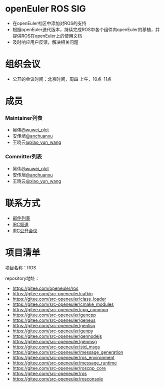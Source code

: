 # openEuler ROS SIG

- 在openEuler社区中添加对ROS的支持
- 根据openEuler迭代版本，持续完成ROS中各个组件向openEuler的移植，并提供ROS在openEuler上的使用文档
- 及时响应用户反馈，解决相关问题


# 组织会议

- 公开的会议时间：北京时间，周四 上午，10点-11点


# 成员

### Maintainer列表

- 吴伟[@wuwei_plct](https://gitee.com/wuwei_plct)
- 安传旭[@anchuanxu](https://gitee.com/anchuanxu)
- 王晓云[@xiao_yun_wang](https://gitee.com/xiao_yun_wang)

### Committer列表

- 吴伟[@wuwei_plct](https://gitee.com/wuwei_plct)
- 安传旭[@anchuanxu](https://gitee.com/anchuanxu)
- 王晓云[@xiao_yun_wang](https://gitee.com/xiao_yun_wang)


# 联系方式

- [邮件列表](dev@openeuler.org)
- [IRC频道](#openeuler-ros)
- [IRC公开会议](#openeuler-meeting)


# 项目清单

项目名称：ROS

repository地址：

- https://gitee.com/openeuler/ros
- https://gitee.com/src-openeuler/catkin
- https://gitee.com/src-openeuler/class_loader
- https://gitee.com/src-openeuler/cmake_modules
- https://gitee.com/src-openeuler/cpp_common
- https://gitee.com/src-openeuler/gencpp
- https://gitee.com/src-openeuler/geneus
- https://gitee.com/src-openeuler/genlisp
- https://gitee.com/src-openeuler/genpy
- https://gitee.com/src-openeuler/gennodejs
- https://gitee.com/src-openeuler/genmsg
- https://gitee.com/src-openeuler/std_msgs
- https://gitee.com/src-openeuler/message_generation
- https://gitee.com/src-openeuler/ros_environment
- https://gitee.com/src-openeuler/message_runtime
- https://gitee.com/src-openeuler/roscpp_core
- https://gitee.com/src-openeuler/ros
- https://gitee.com/src-openeuler/rosconsole

